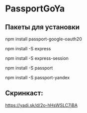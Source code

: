 # PassportGoYa

## Пакеты для установки

npm install passport-google-oauth20

npm install -S express 

npm install -S express-session 

npm install -S passport 

npm install -S passport-yandex

## Скринкаст:  

https://yadi.sk/d/2o-hHsWSLC7jBA


